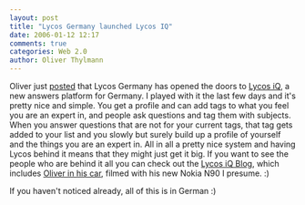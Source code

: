 ```yaml
---
layout: post
title: "Lycos Germany launched Lycos IQ"
date: 2006-01-12 12:17
comments: true
categories: Web 2.0
author: Oliver Thylmann
---
```






Oliver just [posted](http://www.agenturblog.de/archives/2006/01/lycos-iq-startet-heute.php) that Lycos Germany has opened the doors to [Lycos iQ](http://iq.lycos.de/), a new answers platform for Germany. I played with it the last few days and it's pretty nice and simple. You get a profile and can add tags to what you feel you are an expert in, and people ask questions and tag them with subjects. When you answer questions that are not for your current tags, that tag gets added to your list and you slowly but surely build up a profile of yourself and the things you are an expert in. All in all a pretty nice system and having Lycos behind it means that they might just get it big. If you want to see the people who are behind it all you can check out the [Lycos iQ Blog](http://www.iqblog.de/), which includes [Oliver in his car](http://www.iqblog.de/2006/01/introducing-the-team-oliver.php), filmed with his new Nokia N90 I presume. :)

If you haven't noticed already, all of this is in German :)






